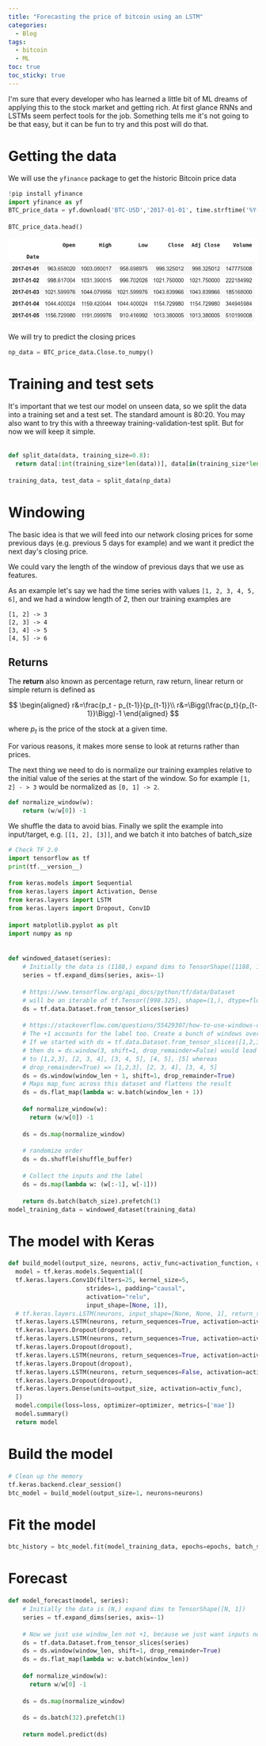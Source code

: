 ```yaml
---
title: "Forecasting the price of bitcoin using an LSTM"
categories:
  - Blog
tags:
  - bitcoin
  - ML
toc: true
toc_sticky: true
---
```


I'm sure that every developer who has learned a little bit of ML dreams of applying this to the stock market and getting rich. At first glance RNNs and LSTMs seem perfect tools for the job. Something tells me it's not going to be that easy, but it can be fun to try and this post will do that.

# Getting the data

We will use the `yfinance` package to get the historic Bitcoin price data

```python
!pip install yfinance
import yfinance as yf
BTC_price_data = yf.download('BTC-USD','2017-01-01', time.strftime('%Y-%m-%d'))

BTC_price_data.head()
```

<img src="/assets/images/btc_ohlc.png" alt="BTC price data" class="full">

We will try to predict the closing prices

```python
np_data = BTC_price_data.Close.to_numpy()
```

# Training and test sets

It's important that we test our model on unseen data, so we split the data into a training set and a test set. The standard amount is 80:20. You may also want to try this with a threeway training-validation-test split. But for now we will keep it simple.

```python

def split_data(data, training_size=0.8):
  return data[:int(training_size*len(data))], data[in(training_size*len(data)):]

training_data, test_data = split_data(np_data)
```

# Windowing

The basic idea is that we will feed into our network closing prices for some previous days (e.g. previous 5 days for example) and we want it predict the next day's closing price.

We could vary the length of the window of previous days that we use as features.

As an example let's say we had the time series with values
`[1, 2, 3, 4, 5, 6]`, and we had a window length of 2, then our training examples are

```
[1, 2] -> 3
[2, 3] -> 4
[3, 4] -> 5
[4, 5] -> 6
```

## Returns

The **return** also known as percentage return, raw return, linear return or simple return is defined as

$$
\begin{aligned}
r&=\frac{p_t - p_{t-1}}{p_{t-1}}\\
r&=\Bigg(\frac{p_t}{p_{t-1}}\Bigg)-1  
\end{aligned}
$$

where $p_t$ is the price of the stock at a given time.

For various reasons, it makes more sense to look at returns rather than prices.

The next thing we need to do is normalize our training examples relative to the initial value of the series at the start of the window. So for example  `[1, 2] - > 3` would be normalized as `[0, 1] -> 2`. 

```python
def normalize_window(w):
    return (w/w[0]) -1
```

We shuffle the data to avoid bias. Finally we split the example into input/target, e.g. `[[1, 2], [3]]`, and we batch it into batches of batch_size




```python
# Check TF 2.0
import tensorflow as tf
print(tf.__version__)

from keras.models import Sequential
from keras.layers import Activation, Dense
from keras.layers import LSTM
from keras.layers import Dropout, Conv1D

import matplotlib.pyplot as plt
import numpy as np


def windowed_dataset(series):
    # Initially the data is (1188,) expand dims to TensorShape([1188, 1])
    series = tf.expand_dims(series, axis=-1)

    # https://www.tensorflow.org/api_docs/python/tf/data/Dataset
    # will be an iterable of tf.Tensor([998.325], shape=(1,), dtype=float32),...
    ds = tf.data.Dataset.from_tensor_slices(series)
    
    # https://stackoverflow.com/questions/55429307/how-to-use-windows-created-by-the-dataset-window-method-in-tensorflow-2-0
    # The +1 accounts for the label too. Create a bunch of windows over our series
    # If we started with ds = tf.data.Dataset.from_tensor_slices([1,2,3,4,5])
    # then ds = ds.window(3, shift=1, drop_remainder=False) would lead
    # to [1,2,3], [2, 3, 4], [3, 4, 5], [4, 5], [5] whereas 
    # drop_remainder=True) => [1,2,3], [2, 3, 4], [3, 4, 5]
    ds = ds.window(window_len + 1, shift=1, drop_remainder=True)
    # Maps map_func across this dataset and flattens the result
    ds = ds.flat_map(lambda w: w.batch(window_len + 1))

    def normalize_window(w):
      return (w/w[0]) -1

    ds = ds.map(normalize_window)

    # randomize order 
    ds = ds.shuffle(shuffle_buffer)
    
    # Collect the inputs and the label
    ds = ds.map(lambda w: (w[:-1], w[-1]))

    return ds.batch(batch_size).prefetch(1)
model_training_data = windowed_dataset(training_data)
```


# The model with Keras


```python
def build_model(output_size, neurons, activ_func=activation_function, dropout=dropout, loss=loss, optimizer=optimizer):
  model = tf.keras.models.Sequential([
  tf.keras.layers.Conv1D(filters=25, kernel_size=5,
                      strides=1, padding="causal",
                      activation="relu",
                      input_shape=[None, 1]),
  # tf.keras.layers.LSTM(neurons, input_shape=[None, None, 1], return_sequences=True, activation=activ_func),
  tf.keras.layers.LSTM(neurons, return_sequences=True, activation=activ_func),
  tf.keras.layers.Dropout(dropout),
  tf.keras.layers.LSTM(neurons, return_sequences=True, activation=activ_func),
  tf.keras.layers.Dropout(dropout),
  tf.keras.layers.LSTM(neurons, return_sequences=True, activation=activ_func),
  tf.keras.layers.Dropout(dropout),
  tf.keras.layers.LSTM(neurons, return_sequences=False, activation=activ_func),
  tf.keras.layers.Dropout(dropout),
  tf.keras.layers.Dense(units=output_size, activation=activ_func),
  ])
  model.compile(loss=loss, optimizer=optimizer, metrics=['mae'])
  model.summary()
  return model
  ```


# Build the model

```python
# Clean up the memory
tf.keras.backend.clear_session()
btc_model = build_model(output_size=1, neurons=neurons)
```

# Fit the model

```python
btc_history = btc_model.fit(model_training_data, epochs=epochs, batch_size=batch_size, verbose=1)
```

# Forecast

```python
def model_forecast(model, series):
    # Initially the data is (N,) expand dims to TensorShape([N, 1])
    series = tf.expand_dims(series, axis=-1)

    # Now we just use window_len not +1, because we just want inputs not label, and we predict label
    ds = tf.data.Dataset.from_tensor_slices(series)
    ds = ds.window(window_len, shift=1, drop_remainder=True)
    ds = ds.flat_map(lambda w: w.batch(window_len))

    def normalize_window(w):
      return w/w[0] -1

    ds = ds.map(normalize_window)

    ds = ds.batch(32).prefetch(1)

    return model.predict(ds)
```
